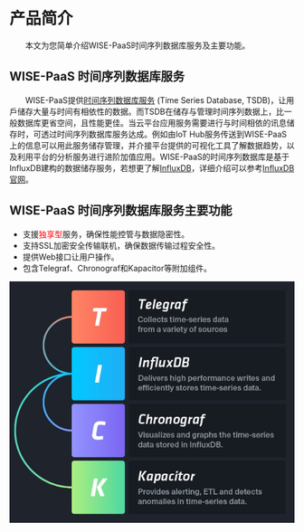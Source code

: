 # 产品简介

　　本文为您简单介绍WISE-PaaS时间序列数据库服务及主要功能。

## WISE-PaaS 时间序列数据库服务

　　WISE-PaaS提供[时间序列数据库服务](https://en.wikipedia.org/wiki/Temporal_database) (Time Series Database, TSDB)，让用戶储存大量与时间有相依性的数据。而TSDB在储存与管理时间序列数据上，比一般数据库更省空间，且性能更佳。当云平台应用服务需要进行与时间相依的讯息储存时，可透过时间序列数据库服务达成。例如由IoT Hub服务传送到WISE-PaaS上的信息可以用此服务储存管理，并介接平台提供的可视化工具了解数据趋势，以及利用平台的分析服务进行进阶加值应用。WISE-PaaS的时间序列数据库是基于InfluxDB建构的数据储存服务，若想更了解[InfluxDB](https://zh.wikipedia.org/wiki/InfluxDB)，详细介绍可以参考[InfluxDB官网](https://www.influxdata.com/)。

## WISE-PaaS 时间序列数据库服务主要功能

* 支援<span style="color:red;">独享型</span>服务，确保性能控管与数据隐密性。
* 支持SSL加密安全传输联机，确保数据传输过程安全性。
* 提供Web接口让用户操作。
* 包含Telegraf、Chronograf和Kapacitor等附加组件。

![时间序列数据库服务 示意图](../uploads/images/InfluxDB/InfluxDB.jpg)
